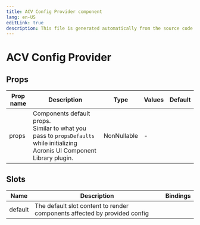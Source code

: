 ```yaml
---
title: ACV Config Provider component
lang: en-US
editLink: true
description: This file is generated automatically from the source code. Changes made here will be lost.
---
```


# ACV Config Provider

<!--@include: ./configProvider.doc.md-->

## Props

| Prop name | Description                                                                                                                       | Type        | Values | Default |
| --------- | --------------------------------------------------------------------------------------------------------------------------------- | ----------- | ------ | ------- |
| props     | Components default props.<br/>Similar to what you pass to `propsDefaults` while initializing Acronis UI Component Library plugin. | NonNullable | -      |         |

## Slots

| Name    | Description                                                               | Bindings |
| ------- | ------------------------------------------------------------------------- | -------- |
| default | The default slot content to render components affected by provided config |          |

